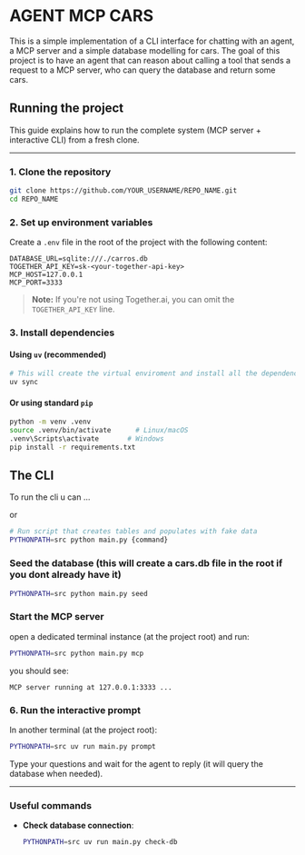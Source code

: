 # AGENT MCP CARS

This is a simple implementation of a CLI interface for chatting with an agent, a MCP server and a simple database modelling for cars.
The goal of this project is to have an agent that can reason about calling a tool that sends a request to a MCP server, who can query the database and return some cars.

## Running the project
This guide explains how to run the complete system (MCP server + interactive CLI) from a fresh clone.

---

### 1. Clone the repository

```bash
git clone https://github.com/YOUR_USERNAME/REPO_NAME.git
cd REPO_NAME
```

### 2. Set up environment variables
Create a `.env` file in the root of the project with the following content:

```env
DATABASE_URL=sqlite:///./carros.db
TOGETHER_API_KEY=sk-<your-together-api-key>
MCP_HOST=127.0.0.1
MCP_PORT=3333
```

> **Note:** If you're not using Together.ai, you can omit the `TOGETHER_API_KEY` line.

### 3. Install dependencies

#### Using `uv` (recommended)

```bash
# This will create the virtual enviroment and install all the dependencies for you
uv sync
```

#### Or using standard `pip`

```bash
python -m venv .venv
source .venv/bin/activate      # Linux/macOS
.venv\Scripts\activate       # Windows
pip install -r requirements.txt
```

## The CLI 
To run the cli u can ...

or

```bash
# Run script that creates tables and populates with fake data
PYTHONPATH=src python main.py {command}
```

### Seed the database (this will create a cars.db file in the root if you dont already have it)

```bash
PYTHONPATH=src python main.py seed
```

### Start the MCP server
open a dedicated terminal instance (at the project root) and run:

```bash
PYTHONPATH=src python main.py mcp
```
you should see:

```
MCP server running at 127.0.0.1:3333 ...
```

### 6. Run the interactive prompt

In another terminal (at the project root):

```bash
PYTHONPATH=src uv run main.py prompt
```

Type your questions and wait for the agent to reply (it will query the database when needed).

---

### Useful commands

* **Check database connection**:

  ```bash
  PYTHONPATH=src uv run main.py check-db
  ```
```
```

